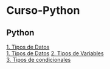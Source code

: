 # Curso-Python
## Python
<a href="https://github.com/EzioADeF/Curso-Python/blob/main/Copia%20de%20M4%20-%2001%20-%20Python%20Notebook.ipynb" target="_blank">1. Tipos de Datos</a> <br>
<a href="https://github.com/EzioADeF/Curso-Python/blob/main/Copia%20de%20M4%20-%2001%20-%20Python%20Notebook.ipynb" target="_blank" rel="noopener noreferrer">1. Tipos de Datos</a>
<a href="https://github.com/EzioADeF/Curso-Python/blob/main/Copia%20de%20M4%20-%2002%20-%20Python%20Notebook.ipynb" target="_blank">2. Tipos de Variables</a> <br>
<a href="https://github.com/EzioADeF/Curso-Python/blob/main/Copia%20de%20M4%20-%2003%20-%20Condicionales.ipynb" target="_blank">3. Tipos de condicionales</a> <br>
